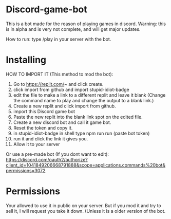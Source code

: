 # Discord-game-bot
This is a bot made for the reason of playing games in discord. 
Warning: this is in alpha and is very not complete, and will get major updates.

How to run:
type /play in your server with the bot.

# Installing

HOW TO IMPORT IT (This method to mod the bot):
1. Go to https://replit.com/~ and click create.
2. click import from github and import stupid-idiot-badge
3. edit the file to make a link to a different replit and leave it blank (Change the command name to play and change the output to a blank link.)
4. Create a new replit and click import from github.
5. import this Discord game bot
6. Paste the new replit into the blank link spot on the edited file.
7. Create a new discord bot and call it game bot.
8. Reset the token and copy it.
9. in stupid-idiot-badge in shell type npm run run (paste bot token)
10. run it and click the link it gives you.
11. Allow it to your server

Or use a pre-made bot (If you dont want to edit): https://discord.com/oauth2/authorize?client_id=1041849206668791888&scope=applications.commands%20bot&permissions=3072
# Permissions

Your allowed to use it in public on your server. But
if you mod it and try to sell it, I will request you
take it down. (Unless it is a older version of the bot.

